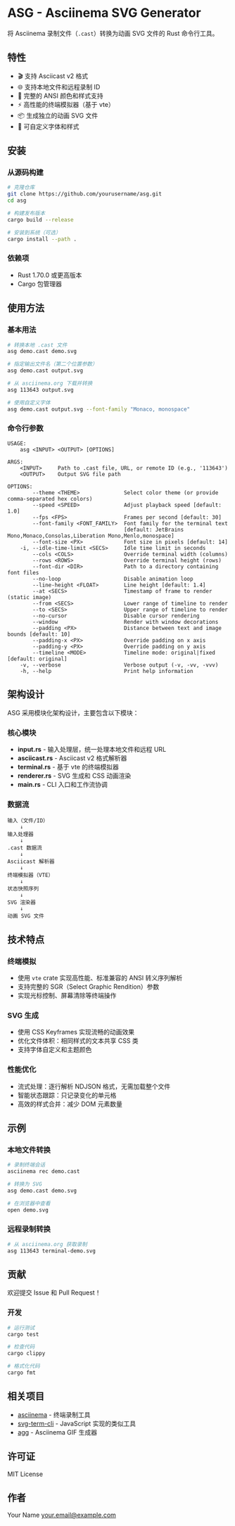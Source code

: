 # ASG - Asciinema SVG Generator

将 Asciinema 录制文件（`.cast`）转换为动画 SVG 文件的 Rust 命令行工具。

## 特性

- 🎬 支持 Asciicast v2 格式
- 🌐 支持本地文件和远程录制 ID
- 🎨 完整的 ANSI 颜色和样式支持
- ⚡ 高性能的终端模拟器（基于 vte）
- 📦 生成独立的动画 SVG 文件
- 🔧 可自定义字体和样式

## 安装

### 从源码构建

```bash
# 克隆仓库
git clone https://github.com/yourusername/asg.git
cd asg

# 构建发布版本
cargo build --release

# 安装到系统（可选）
cargo install --path .
```

### 依赖项

- Rust 1.70.0 或更高版本
- Cargo 包管理器

## 使用方法

### 基本用法

```bash
# 转换本地 .cast 文件
asg demo.cast demo.svg

# 指定输出文件名（第二个位置参数）
asg demo.cast output.svg

# 从 asciinema.org 下载并转换
asg 113643 output.svg

# 使用自定义字体
asg demo.cast output.svg --font-family "Monaco, monospace"
```

### 命令行参数

```
USAGE:
    asg <INPUT> <OUTPUT> [OPTIONS]

ARGS:
    <INPUT>     Path to .cast file, URL, or remote ID (e.g., '113643')
    <OUTPUT>    Output SVG file path

OPTIONS:
        --theme <THEME>              Select color theme (or provide comma-separated hex colors)
        --speed <SPEED>              Adjust playback speed [default: 1.0]
        --fps <FPS>                  Frames per second [default: 30]
        --font-family <FONT_FAMILY>  Font family for the terminal text
                                     [default: JetBrains Mono,Monaco,Consolas,Liberation Mono,Menlo,monospace]
        --font-size <PX>             Font size in pixels [default: 14]
    -i, --idle-time-limit <SECS>     Idle time limit in seconds
        --cols <COLS>                Override terminal width (columns)
        --rows <ROWS>                Override terminal height (rows)
        --font-dir <DIR>             Path to a directory containing font files
        --no-loop                    Disable animation loop
        --line-height <FLOAT>        Line height [default: 1.4]
        --at <SECS>                  Timestamp of frame to render (static image)
        --from <SECS>                Lower range of timeline to render
        --to <SECS>                  Upper range of timeline to render
        --no-cursor                  Disable cursor rendering
        --window                     Render with window decorations
        --padding <PX>               Distance between text and image bounds [default: 10]
        --padding-x <PX>             Override padding on x axis
        --padding-y <PX>             Override padding on y axis
        --timeline <MODE>            Timeline mode: original|fixed [default: original]
    -v, --verbose                    Verbose output (-v, -vv, -vvv)
    -h, --help                       Print help information
```

## 架构设计

ASG 采用模块化架构设计，主要包含以下模块：

### 核心模块

- **input.rs** - 输入处理层，统一处理本地文件和远程 URL
- **asciicast.rs** - Asciicast v2 格式解析器
- **terminal.rs** - 基于 vte 的终端模拟器
- **renderer.rs** - SVG 生成和 CSS 动画渲染
- **main.rs** - CLI 入口和工作流协调

### 数据流

```
输入（文件/ID）
    ↓
输入处理器
    ↓
.cast 数据流
    ↓
Asciicast 解析器
    ↓
终端模拟器（VTE）
    ↓
状态快照序列
    ↓
SVG 渲染器
    ↓
动画 SVG 文件
```

## 技术特点

### 终端模拟

- 使用 `vte` crate 实现高性能、标准兼容的 ANSI 转义序列解析
- 支持完整的 SGR（Select Graphic Rendition）参数
- 实现光标控制、屏幕清除等终端操作

### SVG 生成

- 使用 CSS Keyframes 实现流畅的动画效果
- 优化文件体积：相同样式的文本共享 CSS 类
- 支持字体自定义和主题颜色

### 性能优化

- 流式处理：逐行解析 NDJSON 格式，无需加载整个文件
- 智能状态跟踪：只记录变化的单元格
- 高效的样式合并：减少 DOM 元素数量

## 示例

### 本地文件转换

```bash
# 录制终端会话
asciinema rec demo.cast

# 转换为 SVG
asg demo.cast demo.svg

# 在浏览器中查看
open demo.svg
```

### 远程录制转换

```bash
# 从 asciinema.org 获取录制
asg 113643 terminal-demo.svg
```

## 贡献

欢迎提交 Issue 和 Pull Request！

### 开发

```bash
# 运行测试
cargo test

# 检查代码
cargo clippy

# 格式化代码
cargo fmt
```

## 相关项目

- [asciinema](https://github.com/asciinema/asciinema) - 终端录制工具
- [svg-term-cli](https://github.com/marionebl/svg-term-cli) - JavaScript 实现的类似工具
- [agg](https://github.com/asciinema/agg) - Asciinema GIF 生成器

## 许可证

MIT License

## 作者

Your Name <your.email@example.com>

